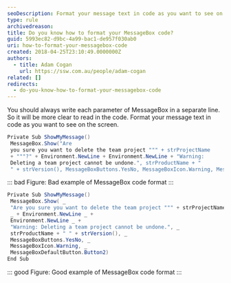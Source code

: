 ```yaml
---
seoDescription: Format your message text in code as you want to see on the screen. Write each parameter of MessageBox in a separate line for clarity.
type: rule
archivedreason:
title: Do you know how to format your MessageBox code?
guid: 5993ec82-d9bc-4a99-bac1-de957f030ab0
uri: how-to-format-your-messagebox-code
created: 2018-04-25T23:10:49.0000000Z
authors:
  - title: Adam Cogan
    url: https://ssw.com.au/people/adam-cogan
related: []
redirects:
  - do-you-know-how-to-format-your-messagebox-code
---
```


You should always write each parameter of MessageBox in a separate line. So it will be more clear to read in the code. Format your message text in code as you want to see on the screen.

<!--endintro-->

```cs
Private Sub ShowMyMessage()
 MessageBox.Show("Are
 you sure you want to delete the team project """ + strProjectName
 + """?" + Environment.NewLine + Environment.NewLine + "Warning:
 Deleting a team project cannot be undone.", strProductName + "
 " + strVersion(), MessageBoxButtons.YesNo, MessageBoxIcon.Warning, MessageBoxDefaultButton.Button2)
```

::: bad
Figure: Bad example of MessageBox code format
:::

```cs
Private Sub ShowMyMessage()
 MessageBox.Show( _
 "Are you sure you want to delete the team project """ + strProjectName + """?"
 _ + Environment.NewLine _ +
 Environment.NewLine _ +
 "Warning: Deleting a team project cannot be undone.", _
 strProductName + " " + strVersion(), _
 MessageBoxButtons.YesNo, _
 MessageBoxIcon.Warning, _
 MessageBoxDefaultButton.Button2)
End Sub
```

::: good
Figure: Good example of MessageBox code format
:::

